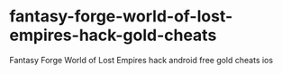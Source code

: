 # fantasy-forge-world-of-lost-empires-hack-gold-cheats
Fantasy Forge World of Lost Empires hack android free gold cheats ios
